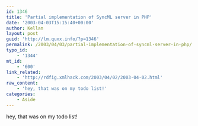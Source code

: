 ```yaml
---
id: 1346
title: 'Partial implementation of SyncML server in PHP'
date: '2003-04-03T15:15:40+00:00'
author: Kellan
layout: post
guid: 'http://lm.quxx.info/?p=1346'
permalink: /2003/04/03/partial-implementation-of-syncml-server-in-php/
typo_id:
    - '1344'
mt_id:
    - '600'
link_related:
    - 'http://rdfig.xmlhack.com/2003/04/02/2003-04-02.html'
raw_content:
    - 'hey, that was on my todo list!'
categories:
    - Aside
---
```


hey, that was on my todo list!